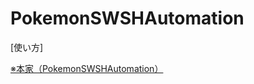 # PokemonSWSHAutomation

[使い方]


[※本家（PokemonSWSHAutomation）](https://qiita.com/chibi314/items/975784f6e951341fc6ce)
